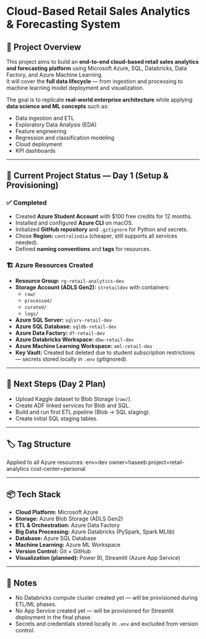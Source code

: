 # Cloud-Based Retail Sales Analytics & Forecasting System

## 📌 Project Overview
This project aims to build an **end-to-end cloud-based retail sales analytics and forecasting platform** using Microsoft Azure, SQL, Databricks, Data Factory, and Azure Machine Learning.  
It will cover the **full data lifecycle** — from ingestion and processing to machine learning model deployment and visualization.

The goal is to replicate **real-world enterprise architecture** while applying **data science and ML concepts** such as:
- Data ingestion and ETL
- Exploratory Data Analysis (EDA)
- Feature engineering
- Regression and classification modeling
- Cloud deployment
- KPI dashboards

---

## 📂 Current Project Status — Day 1 (Setup & Provisioning)
### ✅ Completed
- Created **Azure Student Account** with $100 free credits for 12 months.
- Installed and configured **Azure CLI** on macOS.
- Initialized **GitHub repository** and `.gitignore` for Python and secrets.
- Chose **Region:** `centralindia` (cheaper, still supports all services needed).
- Defined **naming conventions** and **tags** for resources.

### 🏗 Azure Resources Created
- **Resource Group:** `rg-retail-analytics-dev`
- **Storage Account (ADLS Gen2):** `stretaildev` with containers:
  - `raw/`
  - `processed/`
  - `curated/`
  - `logs/`
- **Azure SQL Server:** `sqlsrv-retail-dev`
- **Azure SQL Database:** `sqldb-retail-dev`
- **Azure Data Factory:** `df-retail-dev`
- **Azure Databricks Workspace:** `dbw-retail-dev`
- **Azure Machine Learning Workspace:** `aml-retail-dev`
- **Key Vault:** Created but deleted due to student subscription restrictions — secrets stored locally in `.env` (gitignored).

---

## 🎯 Next Steps (Day 2 Plan)
- Upload Kaggle dataset to Blob Storage (`raw/`).
- Create ADF linked services for Blob and SQL.
- Build and run first ETL pipeline (Blob → SQL staging).
- Create initial SQL staging tables.

---

## 🏷 Tag Structure
Applied to all Azure resources:
env=dev
owner=haseeb
project=retail-analytics
cost-center=personal

---

## 📦 Tech Stack
- **Cloud Platform:** Microsoft Azure
- **Storage:** Azure Blob Storage (ADLS Gen2)
- **ETL & Orchestration:** Azure Data Factory
- **Big Data Processing:** Azure Databricks (PySpark, Spark MLlib)
- **Database:** Azure SQL Database
- **Machine Learning:** Azure ML Workspace
- **Version Control:** Git + GitHub
- **Visualization (planned):** Power BI, Streamlit (Azure App Service)

---

## 📜 Notes
- No Databricks compute cluster created yet — will be provisioned during ETL/ML phases.
- No App Service created yet — will be provisioned for Streamlit deployment in the final phase.
- Secrets and credentials stored locally in `.env` and excluded from version control.
